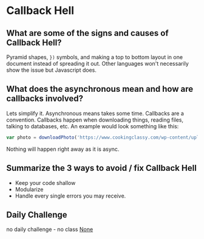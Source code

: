# Callback Hell

## What are some of the signs and causes of Callback Hell?

Pyramid shapes, ```})``` symbols, and making a top to bottom layout in one document instead of spreading it out. Other languages won't necessarily show the issue but Javascript does. 

## What does the asynchronous mean and how are callbacks involved?

Lets simplify it. Asynchronous means takes some time. Callbacks are a convention. Callbacks happen when downloading things, reading files, talking to databases, etc. An example would look something like this:
```javascript 
var photo = downloadPhoto('https://www.cookingclassy.com/wp-content/uploads/2014/10/vegetable-soup-7.jpg')
``` 
Nothing will happen right away as it is async.

## Summarize the 3 ways to avoid / fix Callback Hell

* Keep your code shallow
* Modularize
* Handle every single errors you may receive.

## Daily Challenge 
no daily challenge - no class
[None](https://github.com/derekshain)